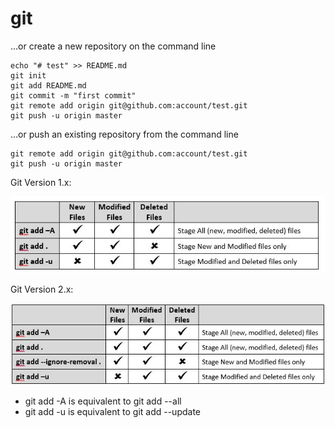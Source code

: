 # git


…or create a new repository on the command line
```
echo "# test" >> README.md
git init
git add README.md
git commit -m "first commit"
git remote add origin git@github.com:account/test.git
git push -u origin master
```
…or push an existing repository from the command line
```
git remote add origin git@github.com:account/test.git
git push -u origin master
```
Git Version 1.x:

![git V1x](img/git_add_V1x.jpg)

Git Version 2.x:

![git V2x](img/git_add_V2x.jpg)

+ git add -A is equivalent to git add --all
+ git add -u is equivalent to git add --update
